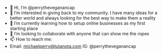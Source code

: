 - 👋 Hi, I’m @perrytheveganancap
- 👀 I’m interested in giving back to my community. I have many ideas for a better world and always looking for the best way to make them a reality
- 🌱 I’m currently learning how to setup online businesses as my first starting place
- 💞️ I’m looking to collaborate with anyone that can show me the ropes
- 📫 How to reach me:
- Email: michaelperry@tutanota.com
  IG:    @perrytheveganancap
<!---
perrytheveganancap/perrytheveganancap is a ✨ special ✨ repository because its `README.md` (this file) appears on your GitHub profile.
You can click the Preview link to take a look at your changes.
--->
